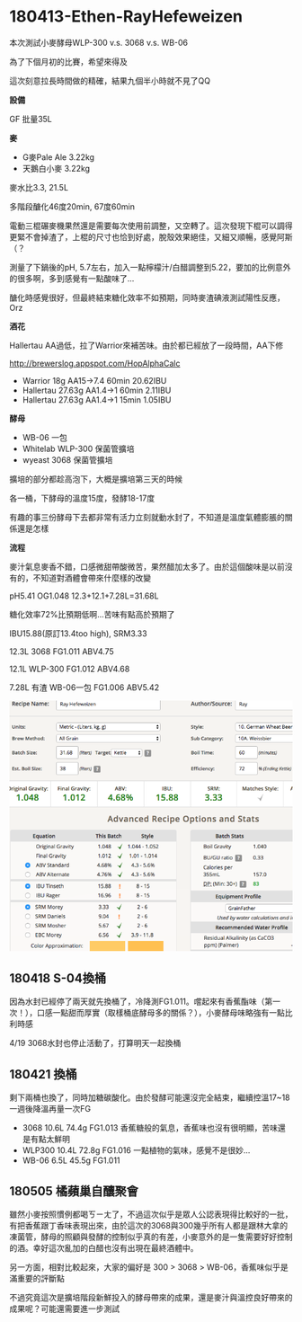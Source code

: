 # 180413-Ethen-RayHefeweizen

本次測試小麥酵母WLP-300 v.s. 3068 v.s. WB-06

為了下個月初的比賽，希望來得及

這次刻意拉長時間做的精確，結果九個半小時就不見了QQ

**設備**

GF 批量35L

**麥**

* G麥Pale Ale 3.22kg
* 天鵝白小麥 3.22kg

麥水比3.3, 21.5L

多階段醣化46度20min, 67度60min

電動三棍碾麥機果然還是需要每次使用前調整，又空轉了。這次發現下棍可以調得更緊不會掉渣了，上棍的尺寸也恰到好處，脫殼效果絕佳，又細又順暢，感覺阿斯（？

測量了下鍋後的pH, 5.7左右，加入一點檸檬汁/白醋調整到5.22，要加的比例意外的很多啊，多到感覺有一點酸味了...

醣化時感覺很好，但最終結束糖化效率不如預期，同時麥渣碘液測試陽性反應，Orz

**酒花**

Hallertau AA過低，拉了Warrior來補苦味。由於都已經放了一段時間，AA下修

http://brewerslog.appspot.com/HopAlphaCalc

* Warrior 18g AA15->7.4 60min 20.62IBU
* Hallertau 27.63g AA1.4->1 60min 2.11IBU
* Hallertau 27.63g AA1.4->1 15min 1.05IBU

**酵母**

* WB-06 一包
* Whitelab WLP-300 保菌管擴培
* wyeast 3068 保菌管擴培

擴培的部分都趁高泡下，大概是擴培第三天的時候

各一桶，下酵母的溫度15度，發酵18-17度

有趣的事三份酵母下去都非常有活力立刻就動水封了，不知道是溫度氣體膨脹的關係還是怎樣

**流程**

麥汁氣息麥香不錯，口感微甜帶酸微苦，果然醋加太多了。由於這個酸味是以前沒有的，不知道對酒體會帶來什麼樣的改變

pH5.41 OG1.048 12.3+12.1+7.28L=31.68L 

糖化效率72%比預期低啊...苦味有點高於預期了

IBU15.88(原訂13.4too high), SRM3.33

12.3L 3068 FG1.011 ABV4.75

12.1L WLP-300 FG1.012 ABV4.68

7.28L 有渣 WB-06一包 FG1.006 ABV5.42

![](../img/test104.png)

## 180418 S-04換桶

因為水封已經停了兩天就先換桶了，冷降測FG1.011。嚐起來有香蕉酯味（第一次！），口感一點甜而厚實（取樣桶底酵母多的關係？），小麥酵母味略強有一點比利時感

4/19 3068水封也停止活動了，打算明天一起換桶

## 180421 換桶

剩下兩桶也換了，同時加糖碳酸化。由於發酵可能還沒完全結束，繼續控溫17~18一週後降溫再量一次FG

* 3068 10.6L 74.4g FG1.013 香蕉糖般的氣息，香蕉味也沒有很明顯，苦味還是有點太鮮明
* WLP300 10.4L 72.8g FG1.016 一點植物的氣味，感覺不是很妙...
* WB-06 6.5L 45.5g FG1.011

## 180505 橘蘋巢自釀聚會

雖然小麥按照慣例都喝ㄎㄧㄤ了，不過這次似乎是眾人公認表現得比較好的一批，有把香蕉跟丁香味表現出來，由於這次的3068與300幾乎所有人都是跟林大拿的凍菌管，酵母的照顧與發酵的控制似乎真的有差，小麥意外的是一隻需要好好控制的酒。幸好這次亂加的白醋也沒有出現在最終酒體中。

另一方面，相對比較起來，大家的偏好是 300 > 3068 > WB-06，香蕉味似乎是滿重要的評斷點

不過究竟這次是擴培階段新鮮投入的酵母帶來的成果，還是麥汁與溫控良好帶來的成果呢？可能還需要進一步測試
